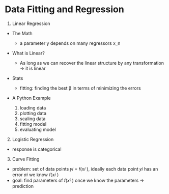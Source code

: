 # Data Fitting and Regression

1. Linear Regression

* The Math
  - a parameter y depends on many regressors x_n

* What is Linear?
  - As long as we can recover the linear structure by any transformation → it is linear

* Stats
  - fitting: finding the best β in terms of minimizing the errors

* A Python Example
  1) loading data
  2) plotting data
  3) scaling data
  4) fitting model
  5) evaluating model

2. Logistic Regression

* response is categorical

3. Curve Fitting

* problem: set of data points 𝑦𝑖 = 𝑓(𝑥𝑖 ), ideally each data point 𝑦𝑖 has an error 𝜎𝑖 we know 𝑓(𝑥𝑖 )
* goal: find parameters of 𝑓(𝑥𝑖 ) once we know the parameters → prediction

